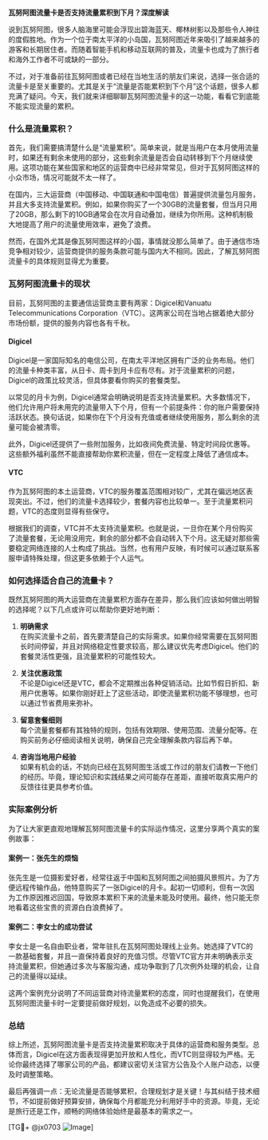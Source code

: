 **瓦努阿图流量卡是否支持流量累积到下月？深度解读**

说到瓦努阿图，很多人脑海里可能会浮现出碧海蓝天、椰林树影以及那些令人神往的度假胜地。作为一个位于南太平洋的小岛国，瓦努阿图近年来吸引了越来越多的游客和长期居住者。而随着智能手机和移动互联网的普及，流量卡也成为了旅行者和海外工作者不可或缺的一部分。

不过，对于准备前往瓦努阿图或者已经在当地生活的朋友们来说，选择一张合适的流量卡是至关重要的。尤其是关于“流量是否能累积到下个月”这个话题，很多人都充满了疑问。今天，我们就来详细聊聊瓦努阿图流量卡的这一功能，看看它到底能不能实现流量的累积。

### 什么是流量累积？

首先，我们需要搞清楚什么是“流量累积”。简单来说，就是当用户在本月使用流量时，如果还有剩余未使用的部分，这些剩余流量是否会自动转移到下个月继续使用。这项功能在某些国家和地区的运营商中已经非常常见，但对于瓦努阿图这样的小众市场，情况可能就不太一样了。

在国内，三大运营商（中国移动、中国联通和中国电信）普遍提供流量包月服务，并且大多支持流量累积。例如，如果你购买了一个30GB的流量套餐，但当月只用了20GB，那么剩下的10GB通常会在次月自动叠加，继续为你所用。这种机制极大地提高了用户的流量使用效率，避免了浪费。

然而，在国外尤其是像瓦努阿图这样的小国，事情就没那么简单了。由于通信市场竞争相对较少，运营商提供的服务条款可能与国内大不相同。因此，了解瓦努阿图流量卡的具体规则显得尤为重要。

### 瓦努阿图流量卡的现状

目前，瓦努阿图的主要通信运营商主要有两家：Digicel和Vanuatu Telecommunications Corporation（VTC）。这两家公司在当地占据着绝大部分市场份额，提供的服务内容也各有千秋。

#### Digicel
Digicel是一家国际知名的电信公司，在南太平洋地区拥有广泛的业务布局。他们的流量卡种类丰富，从日卡、周卡到月卡应有尽有。对于流量累积的问题，Digicel的政策比较灵活，但具体要看你购买的套餐类型。

以常见的月卡为例，Digicel通常会明确说明是否支持流量累积。大多数情况下，他们允许用户将未用完的流量带入下个月，但有一个前提条件：你的账户需要保持活跃状态。换句话说，如果你在下个月没有充值或者继续使用服务，那么剩余的流量可能会被清零。

此外，Digicel还提供了一些附加服务，比如夜间免费流量、特定时间段优惠等。这些额外福利虽然不能直接帮助你累积流量，但在一定程度上降低了通信成本。

#### VTC
作为瓦努阿图的本土运营商，VTC的服务覆盖范围相对较广，尤其在偏远地区表现突出。不过，他们的流量卡选择较少，套餐内容也比较单一。至于流量累积问题，VTC的态度则显得有些保守。

根据我们的调查，VTC并不太支持流量累积。也就是说，一旦你在某个月份购买了流量套餐，无论用没用完，剩余的部分都不会自动转入下个月。这无疑对那些需要稳定网络连接的人士构成了挑战。当然，也有用户反映，有时候可以通过联系客服申请特殊处理，但这更多依赖于个人运气。

### 如何选择适合自己的流量卡？

既然瓦努阿图的两大运营商在流量累积方面存在差异，那么我们应该如何做出明智的选择呢？以下几点或许可以帮助你更好地判断：

1. **明确需求**  
   在购买流量卡之前，首先要清楚自己的实际需求。如果你经常需要在瓦努阿图长时间停留，并且对网络稳定性要求较高，那么建议优先考虑Digicel。他们的套餐灵活性更强，且流量累积的可能性较大。

2. **关注优惠政策**  
   不论是Digicel还是VTC，都会不定期推出各种促销活动。比如节假日折扣、新用户优惠等。如果你刚好赶上了这些活动，即使流量累积功能不够理想，也可以通过节省费用来弥补。

3. **留意套餐细则**  
   每个流量套餐都有其独特的规则，包括有效期限、使用范围、流量分配等。在购买前务必仔细阅读相关说明，确保自己完全理解条款内容后再下单。

4. **咨询当地用户经验**  
   如果有机会的话，不妨向已经在瓦努阿图生活或工作过的朋友们请教一下他们的经历。毕竟，理论知识和实践结果之间可能存在差距，直接听取真实用户的反馈往往更具参考价值。

### 实际案例分析

为了让大家更直观地理解瓦努阿图流量卡的实际运作情况，这里分享两个真实的案例故事：

#### 案例一：张先生的烦恼  
张先生是一位摄影爱好者，经常往返于中国和瓦努阿图之间拍摄风景照片。为了方便远程传输作品，他特意购买了一张Digicel的月卡。起初一切顺利，但有一次因为工作原因推迟回国，导致原本累积下来的流量未能及时使用。最终，他只能无奈地看着这些宝贵的资源白白浪费掉了。

#### 案例二：李女士的成功尝试  
李女士是一名自由职业者，常年驻扎在瓦努阿图处理线上业务。她选择了VTC的一款基础套餐，并且一直保持着良好的充值习惯。尽管VTC官方并未明确表示支持流量累积，但她通过多次与客服沟通，成功争取到了几次例外处理的机会，让自己的流量得以延续。

这两个案例充分说明了不同运营商对待流量累积的态度，同时也提醒我们，在使用瓦努阿图流量卡时一定要提前做好规划，以免造成不必要的损失。

### 总结

综上所述，瓦努阿图流量卡是否支持流量累积取决于具体的运营商和服务类型。总体而言，Digicel在这方面表现得更加开放和人性化，而VTC则显得较为严格。无论你最终选择了哪家公司的产品，都建议密切关注官方公告及个人账户动态，以便及时调整策略。

最后再强调一点：无论流量是否能够累积，合理规划才是关键！与其纠结于技术细节，不如提前做好预算安排，确保每个月都能充分利用好手中的资源。毕竟，无论是旅行还是工作，顺畅的网络体验始终是最基本的需求之一。

[TG💪+ @jx0703 ![Image](https://github.com/user-attachments/assets/dbca1d08-cadb-493c-b0ec-ad6f7a83f270)]
